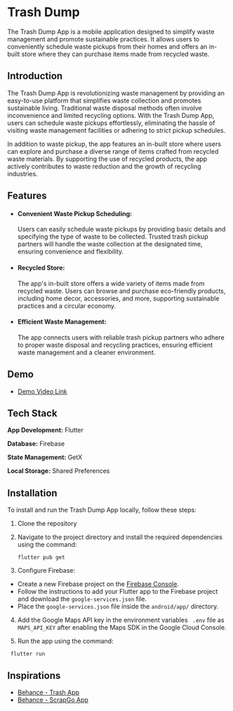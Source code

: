 # Trash Dump

The Trash Dump App is a mobile application designed to simplify waste management and promote sustainable practices. It allows users to conveniently schedule waste pickups from their homes and offers an in-built store where they can purchase items made from recycled waste.

## Introduction

The Trash Dump App is revolutionizing waste management by providing an easy-to-use platform that simplifies waste collection and promotes sustainable living. Traditional waste disposal methods often involve inconvenience and limited recycling options. With the Trash Dump App, users can schedule waste pickups effortlessly, eliminating the hassle of visiting waste management facilities or adhering to strict pickup schedules.

In addition to waste pickup, the app features an in-built store where users can explore and purchase a diverse range of items crafted from recycled waste materials. By supporting the use of recycled products, the app actively contributes to waste reduction and the growth of recycling industries.

## Features

- #### Convenient Waste Pickup Scheduling:

  Users can easily schedule waste pickups by providing basic details and specifying the type of waste to be collected. Trusted trash pickup partners will handle the waste collection at the designated time, ensuring convenience and flexibility.

- #### Recycled Store:

  The app's in-built store offers a wide variety of items made from recycled waste. Users can browse and purchase eco-friendly products, including home decor, accessories, and more, supporting sustainable practices and a circular economy.

- #### Efficient Waste Management:
  The app connects users with reliable trash pickup partners who adhere to proper waste disposal and recycling practices, ensuring efficient waste management and a cleaner environment.

## Demo

- [Demo Video Link](https://youtu.be/vBZKYRUwRSk)

## Tech Stack

**App Development:** Flutter

**Database:** Firebase

**State Management:** GetX

**Local Storage:** Shared Preferences

## Installation

To install and run the Trash Dump App locally, follow these steps:

1. Clone the repository
2. Navigate to the project directory and install the required dependencies using the command:

   `flutter pub get`

3. Configure Firebase:

- Create a new Firebase project on the [Firebase Console](https://console.firebase.google.com/).
- Follow the instructions to add your Flutter app to the Firebase project and download the `google-services.json` file.
- Place the `google-services.json` file inside the `android/app/` directory.

4. Add the Google Maps API key in the environment variables ` .env` file as `MAPS_API_KEY` after enabling the Maps SDK in the Google Cloud Console.

5. Run the app using the command:

` flutter run`

## Inspirations

- [Behance - Trash App](https://www.behance.net/gallery/156645721/Trash-Garbage-collection-Management-App)
- [Behance - ScrapGo App](https://www.behance.net/gallery/168798199/ScrapGo-An-application-for-selling-scrap)
